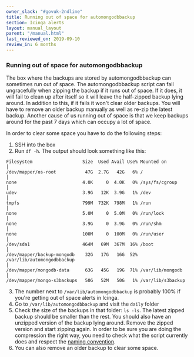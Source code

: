 ```yaml
---
owner_slack: "#govuk-2ndline"
title: Running out of space for automongodbbackup
section: Icinga alerts
layout: manual_layout
parent: "/manual.html"
last_reviewed_on: 2019-09-10
review_in: 6 months
---
```


### Running out of space for automongodbbackup

The box where the backups are stored by automongodbbackup can sometimes run out of space.
The automongodbbackup script can fail ungracefully when zipping the backup if it runs out of space. If it does, it will fail to clean up after itself so it will leave the half-zipped backup lying around. In addition to this, if it fails it won't clear older backups. You will have to remove an older backup manually as well as re-zip the latest backup.
Another cause of us running out of space is that we keep backups around for the past 7 days which can occupy a lot of space.

In order to clear some space you have to do the following steps:

1. SSH into the box
2. Run `df -h`. The output should look something like this:
```
Filesystem                   Size  Used Avail Use% Mounted on                                                                  │
/dev/mapper/os-root           47G  2.7G   42G   6% /                                                                           │
none                         4.0K     0  4.0K   0% /sys/fs/cgroup                                                              │
udev                         3.9G   12K  3.9G   1% /dev                                                                        │
tmpfs                        799M  732K  798M   1% /run                                                                        │
none                         5.0M     0  5.0M   0% /run/lock                                                                   │
none                         3.9G     0  3.9G   0% /run/shm                                                                    │
none                         100M     0  100M   0% /run/user                                                                   │
/dev/sda1                    464M   69M  367M  16% /boot                                                                       │
/dev/mapper/backup-mongodb    32G   17G   16G  52% /var/lib/automongodbbackup                                                  │
/dev/mapper/mongodb-data      63G   45G   19G  71% /var/lib/mongodb                                                            │
/dev/mapper/mongo-s3backups   50G   52M   50G   1% /var/lib/s3backup
```
3. The number next to `/var/lib/automongodbbackup` is probably 100% if you're getting out of space alerts in Icinga.
4. Go to `/var/lib/automongodbbackup` and visit the `daily` folder
5. Check the size of the backups in that folder: `ls -ls`. The latest zipped backup should be smaller than the rest. You should also have an unzipped version of the backup lying around. Remove the zipped version and start zipping again. In order to be sure you are doing the compression the right way, you need to check what the script currently does and respect the [naming convention][backup-script].
6. You can also remove an older backup to clear some space.

[backup-script]: https://github.com/alphagov/govuk-puppet/blob/master/modules/mongodb/templates/automongodbbackup#L364
